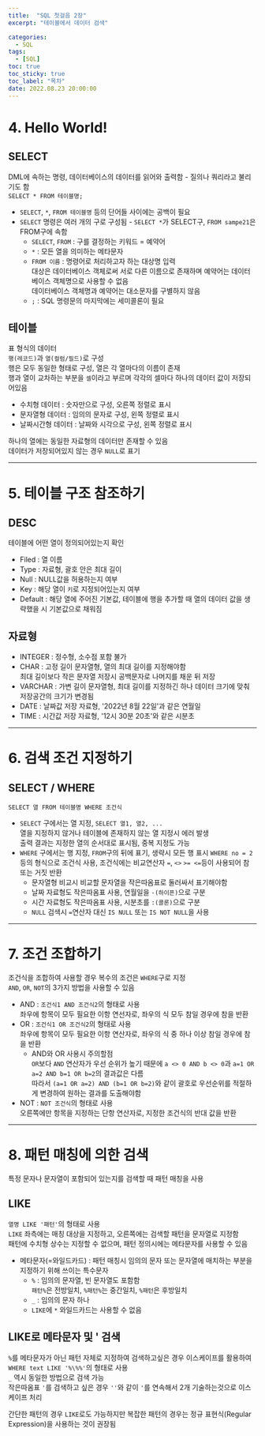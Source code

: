 ```yaml
---
title:  "SQL 첫걸음 2장"
excerpt: "테이블에서 데이터 검색"

categories:
  - SQL
tags:
  - [SQL]
toc: true
toc_sticky: true
toc_label: "목차"
date: 2022.08.23 20:00:00
---
```


# 4. Hello World!

## SELECT
DML에 속하는 명령, 데이터베이스의 데이터를 읽어와 출력함 - 질의나 쿼리라고 불리기도 함    
`SELECT * FROM 테이블명;`
* `SELECT`, `*`, `FROM 테이블명` 등의 단어들 사이에는 공백이 필요
* `SELECT` 명령은 여러 개의 구로 구성됨 - `SELECT *`가 SELECT구, `FROM sampe21`은 FROM구에 속함
	* `SELECT`, `FROM` : 구를 결정하는 키워드 = 예약어
	* `*` : 모든 열을 의미하는 메타문자
	* `FROM 이름` : 명령어로 처리하고자 하는 대상명 입력    
		대상은 데이터베이스 객체로써 서로 다른 이름으로 존재하며 예약어는 데이터베이스 객체명으로 사용할 수 없음    
		데이터베이스 객체명과 예약어는 대소문자를 구별하지 않음    
	* `;` : SQL 명령문의 마지막에는 세미콜론이 필요

## 테이블
표 형식의 데이터    
`행(레코드)`과 `열(컬럼/필드)`로 구성    
행은 모두 동일한 형태로 구성, 열은 각 열마다의 이름이 존재    
행과 열이 교차하는 부분을 `셀`이라고 부르며 각각의 셀마다 하나의 데이터 값이 저장되어있음    
* 수치형 데이터 : 숫자만으로 구성, 오른쪽 정렬로 표시
* 문자열형 데이터 : 임의의 문자로 구성, 왼쪽 정렬로 표시
* 날짜시간형 데이터 : 날짜와 시각으로 구성, 왼쪽 정렬로 표시

하나의 열에는 동일한 자료형의 데이터만 존재할 수 있음    
데이터가 저장되어있지 않는 경우 `NULL`로 표기


***


# 5. 테이블 구조 참조하기

## DESC
테이블에 어떤 열이 정의되어있는지 확인    
* Filed : 열 이름
* Type : 자료형, 괄호 안은 최대 길이
* Null : NULL값을 허용하는지 여부
* Key : 해당 열이 `키`로 지정되어있는지 여부
* Default : 해당 열에 주어진 기본값, 테이블에 행을 추가할 때 열의 데이터 값을 생략했을 시 기본값으로 채워짐

## 자료형
* INTEGER : 정수형, 소수점 포함 불가    
* CHAR : 고정 길이 문자열형, 열의 최대 길이를 지정해야함    
	최대 길이보다 작은 문자열 저장시 공백문자로 나머지를 채운 뒤 저장    
* VARCHAR : 가변 길이 문자열형, 최대 길이를 지정하긴 하나 데이터 크기에 맞춰 저장공간의 크기가 변경됨    
* DATE : 날짜값 저장 자료형, '2022년 8월 22일'과 같은 연월일
* TIME : 시간값 저장 자료형, '12시 30분 20초'와 같은 시분초


***


# 6. 검색 조건 지정하기

## SELECT / WHERE
`SELECT 열 FROM 테이블명 WHERE 조건식`
* `SELECT` 구에서는 열 지정, `SELECT 열1, 열2, ...`    
	열을 지정하지 않거나 테이블에 존재하지 않는 열 지정시 에러 발생    
	출력 결과는 지정한 열의 순서대로 표시됨, 중복 지정도 가능    
* `WHERE` 구에서는 행 지정, `FROM`구의 뒤에 표기, 생략시 모든 행 표시
	`WHERE no = 2` 등의 형식으로 조건식 사용, 조건식에는 비교연산자 `=`, `<>` `>= <=`등이 사용되어 참 또는 거짓 반환    
	* 문자열형 비교시 비교할 문자열을 작은따옴표로 둘러싸서 표기해야함    
	* 날짜 자료형도 작은따옴표 사용, 연월일을 `-(하이픈)`으로 구분    
	* 시간 자료형도 작은따옴표 사용, 시분초를 `:(콜론)`으로 구분    
	* `NULL` 검색시 `=`연산자 대신 `IS NULL` 또는 `IS NOT NULL`을 사용
	

***


# 7. 조건 조합하기
조건식을 조합하여 사용할 경우 복수의 조건은 `WHERE`구로 지정    
`AND`, `OR`, `NOT`의 3가지 방법을 사용할 수 있음    

* AND : `조건식1 AND 조건식2`의 형태로 사용     
	좌우에 항목이 모두 필요한 이항 연선자로, 좌우의 식 모두 참일 경우에 참을 반환    
* OR : `조건식1 OR 조건식2`의 형태로 사용    
	좌우에 항목이 모두 필요한 이항 연산자로, 좌우의 식 중 하나 이상 참일 경우에 참을 반환    
	* AND와 OR 사용시 주의할점    
		`OR`보다 `AND` 연산자가 우선 순위가 높기 때문에 `a <> 0 AND b <> 0`과 `a=1 OR a=2 AND b=1 OR b=2`의 결과값은 다름    
		따라서 `(a=1 OR a=2) AND (b=1 OR b=2)`와 같이 괄호로 우선순위를 적절하게 변경하여 원하는 결과를 도출해야함    
* NOT : `NOT 조건식`의 형태로 사용    
	오른쪽에만 항목을 지정하는 단항 연산자로, 지정한 조건식의 반대 값을 반환    


***


# 8. 패턴 매칭에 의한 검색
특정 문자나 문자열이 포함되어 있는지를 검색할 때 패턴 매칭을 사용    

## LIKE
`열명 LIKE '패턴'`의 형태로 사용    
`LIKE` 좌측에는 매칭 대상을 지정하고, 오른쪽에는 검색할 패턴을 문자열로 지정함    
패턴에 수치형 상수는 지정할 수 없으며, 패턴 정의시에는 메타문자를 사용할 수 있음    
* 메타문자(=와일드카드) : 패턴 매칭시 임의의 문자 또는 문자열에 매치하는 부분을 지정하기 위해 쓰이는 특수문자    
	* `%` : 임의의 문자열, 빈 문자열도 포함함    
		`패턴%`은 전방일치, `%패턴%`는 중간일치, `%패턴`은 후방일치    
	* `_` : 임의의 문자 하나
	* `LIKE`에 `*` 와일드카드는 사용할 수 없음

## LIKE로 메타문자 및 ' 검색
`%`를 메타문자가 아닌 패턴 자체로 지정하여 검색하고싶은 경우 이스케이프를 활용하여 `WHERE text LIKE '%\%%'`의 형태로 사용    
`_` 역시 동일한 방법으로 검색 가능    
작은따옴표 `'`를 검색하고 싶은 경우 `''`와 같이 `'`를 연속해서 2개 기술하는것으로 이스케이프 처리    

간단한 패턴의 경우 `LIKE`로도 가능하지만 복잡한 패턴의 경우는 정규 표현식(Regular Expression)을 사용하는 것이 권장됨    
